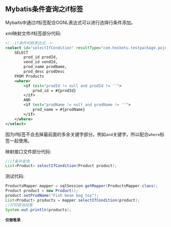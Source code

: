## Mybatis条件查询之if标签

Mybaits中通过if标签配合OGNL表达式可以进行选择行条件添加。

xml映射文件if标签部分代码:

```xml
<!--if条件判断表达式-->
<select id="selectIfCondition" resultType="com.heiketu.testpackage.pojo.Product">
    SELECT
        prod_id prodId,
        vend_id vendId,
        prod_name prodName,
        prod_desc prodDesc
    FROM Products
    <where>
        <if test="prodId != null and prodId != ''">
            prod_id = #{prodId}
        </if>
        AND
        <if test="prodName != null and prodName != ''">
            prod_name = #{prodName}
        </if>
    </where>
</select>
```

因为if标签不会去掉最前面的多余关键字部分。例如`and`关键字。所以配合`where`标签一起使用。

映射接口文件部分代码:

```java
//if条件查询
List<Product> selectIfCondition(Product product);
```

测试代码:

```java
ProductsMapper mapper = sqlSession.getMapper(ProductsMapper.class);
Product product = new Product();
product.setProdName("Fish bean bag toy");
List<Product> products = mapper.selectIfCondition(product);
//打印查询结果
System.out.println(products);
```
**`仅做笔录`**
